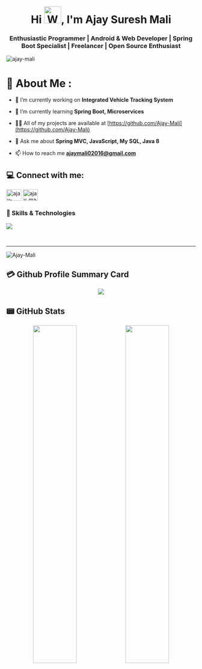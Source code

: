 <h1 align="center">Hi <img src="https://raw.githubusercontent.com/nixin72/nixin72/master/wave.gif" 
         alt="Waving hand animated gif"
         height="45"
         width="45" />, I'm Ajay Suresh Mali</h1>
	 
<h3 align="center"> Enthusiastic Programmer | Android & Web Developer | Spring Boot Specialist | Freelancer | Open Source Enthusiast </h3>
<p align="left"> <img src="https://komarev.com/ghpvc/?username=ajay-mali&label=Profile%20views&color=0e75b6&style=flat" alt="ajay-mali" /> </p>

# 💫 About Me :
- 🔭 I’m currently working on **Integrated Vehicle Tracking System**

- 🌱 I’m currently learning **Spring Boot, Microservices**

- 👨‍💻 All of my projects are available at [https://github.com/Ajay-Mali](https://github.com/Ajay-Mali)

- 💬 Ask me about **Spring MVC, JavaScript, My SQL, Java 8**

- 📫 How to reach me **ajaymali02016@gmail.com**

## 💻 Connect with me:
<p align="left">
<a href="https://linkedin.com/in/ajay-mali-205b84193" target="blank"><img align="center" src="https://raw.githubusercontent.com/rahuldkjain/github-profile-readme-generator/master/src/images/icons/Social/linked-in-alt.svg" alt="ajay-mali-205b84193" height="30" width="40" /></a>
<a href="https://www.leetcode.com/ajay_mali" target="blank"><img align="center" src="https://raw.githubusercontent.com/rahuldkjain/github-profile-readme-generator/master/src/images/icons/Social/leet-code.svg" alt="ajay_mali" height="30" width="40" /></a>
</p>

### 💪 Skills & Technologies
![](https://skillicons.dev/icons?i=js,jquery,ts,angular,nodejs,express,java,spring,hibernate,mongodb,mysql,sqlite,postgresql,graphql,rabbitmq,github,bitbucket)

<br/>
<hr/>
<p><img align="center" src="https://github-readme-stats.vercel.app/api/top-langs?username=Ajay-Mali&show_icons=true&locale=en&layout=compact" alt="Ajay-Mali" /></p>



## 💳 Github Profile Summary Card
<p align="center">
  <img src="https://github-profile-summary-cards.vercel.app/api/cards/profile-details?username=Ajay-Mali&theme=vue"/>
</p>

## 📟 GitHub Stats
<p align="center">
	<img width="48%" src="https://github-readme-stats.vercel.app/api?username=Ajay-Mali&show_icons=true&theme=vue" />
	<img width="48%" src="https://github-readme-streak-stats.herokuapp.com/?user=Ajay-Mali&theme=vue" />
</p>


